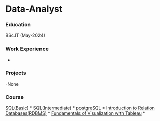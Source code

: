 # Data-Analyst

### Education 
BSc.IT (May-2024)

### Work Experience 
-

### Projects
-None

### Course 
[SQL(Basic)](https://www.hackerrank.com/certificates/2034dd061c66)
*
[SQL(Intermediate)](https://www.hackerrank.com/certificates/15d3cf9f4f04)
*
[postgreSQL](https://www.coursera.org/account/accomplishments/verify/4A7EMK9XCLJH?utm_source%3Dandroid%26utm_medium%3Dcertificate%26utm_content%3Dcert_image%26utm_campaign%3Dsharing_cta%26utm_product%3Dcourse)
*
[Introduction to Relation Databases(RDBMS)](https://www.coursera.org/account/accomplishments/verify/DKFJUVD2SJDJ)
*
[Fundamentals of Visualization with Tableau](https://www.coursera.org/account/accomplishments/verify/3V9DH3QNHC6B)
*

